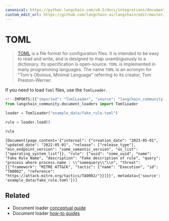 ```yaml
---
canonical: https://python.langchain.com/v0.2/docs/integrations/document_loaders/toml/
custom_edit_url: https://github.com/langchain-ai/langchain/edit/master/docs/docs/integrations/document_loaders/toml.ipynb
---
```


# TOML

>[TOML](https://en.wikipedia.org/wiki/TOML) is a file format for configuration files. It is intended to be easy to read and write, and is designed to map unambiguously to a dictionary. Its specification is open-source. `TOML` is implemented in many programming languages. The name `TOML` is an acronym for "Tom's Obvious, Minimal Language" referring to its creator, Tom Preston-Werner.

If you need to load `Toml` files, use the `TomlLoader`.


```python
<!--IMPORTS:[{"imported": "TomlLoader", "source": "langchain_community.document_loaders", "docs": "https://api.python.langchain.com/en/latest/document_loaders/langchain_community.document_loaders.toml.TomlLoader.html", "title": "TOML"}]-->
from langchain_community.document_loaders import TomlLoader
```


```python
loader = TomlLoader("example_data/fake_rule.toml")
```


```python
rule = loader.load()
```


```python
rule
```



```output
[Document(page_content='{"internal": {"creation_date": "2023-05-01", "updated_date": "2022-05-01", "release": ["release_type"], "min_endpoint_version": "some_semantic_version", "os_list": ["operating_system_list"]}, "rule": {"uuid": "some_uuid", "name": "Fake Rule Name", "description": "Fake description of rule", "query": "process where process.name : \\"somequery\\"\\n", "threat": [{"framework": "MITRE ATT&CK", "tactic": {"name": "Execution", "id": "TA0002", "reference": "https://attack.mitre.org/tactics/TA0002/"}}]}}', metadata={'source': 'example_data/fake_rule.toml'})]
```



## Related

- Document loader [conceptual guide](/docs/concepts/#document-loaders)
- Document loader [how-to guides](/docs/how_to/#document-loaders)